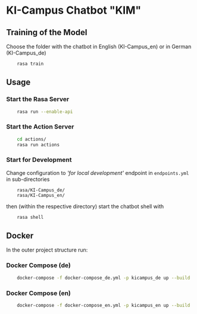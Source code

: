 # KI-Campus Chatbot "KIM"

## Training of the Model 

Choose the folder with the chatbot in English (KI-Campus_en) or in German (KI-Campus_de)

```sh
    rasa train
```

## Usage

### Start the Rasa Server

```sh
    rasa run --enable-api
```

### Start the Action Server

```sh
    cd actions/
    rasa run actions
```

### Start for Development

Change configuration to _'for local development'_ endpoint in `endpoints.yml` in sub-directories
```
    rasa/KI-Campus_de/
    rasa/KI-Campus_en/
```

then (within the respective directory) start the chatbot shell with

```sh
    rasa shell
```

## Docker

In the outer project structure run:

### Docker Compose (de)

```sh
    docker-compose -f docker-compose_de.yml -p kicampus_de up --build
```

### Docker Compose (en)

```sh
    docker-compose -f docker-compose_en.yml -p kicampus_en up --build
```
